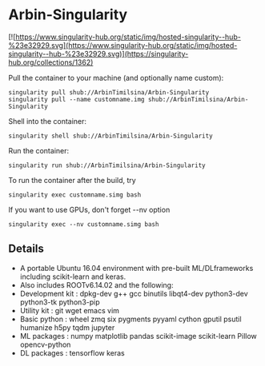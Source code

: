 # Arbin-Singularity

[![https://www.singularity-hub.org/static/img/hosted-singularity--hub-%23e32929.svg](https://www.singularity-hub.org/static/img/hosted-singularity--hub-%23e32929.svg)](https://singularity-hub.org/collections/1362)

Pull the container to your machine (and optionally name custom):
```
singularity pull shub://ArbinTimilsina/Arbin-Singularity
singularity pull --name customname.img shub://ArbinTimilsina/Arbin-Singularity
```

Shell into the container:
```
singularity shell shub://ArbinTimilsina/Arbin-Singularity
```

Run the container:
```
singularity run shub://ArbinTimilsina/Arbin-Singularity
```

To run the container after the build, try
```
singularity exec customname.simg bash
```

If you want to use GPUs, don't forget --nv option
```
singularity exec --nv customname.simg bash
```

## Details
* A portable Ubuntu 16.04 environment with pre-built ML/DLframeworks including scikit-learn and keras.
* Also includes ROOTv6.14.02 and the following:
* Development kit : dpkg-dev g++ gcc binutils libqt4-dev python3-dev python3-tk python3-pip
* Utility kit     : git wget emacs vim
* Basic python    : wheel zmq six pygments pyyaml cython gputil psutil humanize h5py tqdm jupyter
* ML packages     : numpy matplotlib pandas scikit-image scikit-learn Pillow opencv-python
* DL packages     : tensorflow keras

